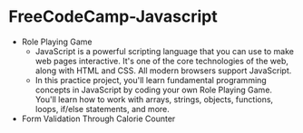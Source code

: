 # FreeCodeCamp-Javascript

- Role Playing Game
  - JavaScript is a powerful scripting language that you can use to make web pages interactive. It's one of the core technologies of the web, along with HTML and CSS. All modern browsers support JavaScript.
  - In this practice project, you'll learn fundamental programming concepts in JavaScript by coding your own Role Playing Game. You'll learn how to work with arrays, strings, objects, functions, loops, if/else statements, and more.
- Form Validation Through Calorie Counter
